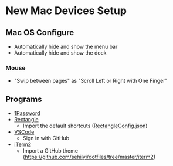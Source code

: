 # New Mac Devices Setup

## Mac OS Configure

- Automatically hide and show the menu bar
- Automatically hide and show the dock

### Mouse

- "Swip between pages" as "Scroll Left or Right with One Finger"

## Programs

- [1Password](https://1password.com/)
- [Rectangle](https://rectangleapp.com/)
  - Import the default shortcuts ([RectangleConfig.json](./RectangleConfig.json))
- [VSCode](https://code.visualstudio.com/)
  - Sign in with GitHub
- [iTerm2](https://iterm2.com/downloads.html)
  - Import a GitHub theme (https://github.com/sehilyi/dotfiles/tree/master/iterm2)
